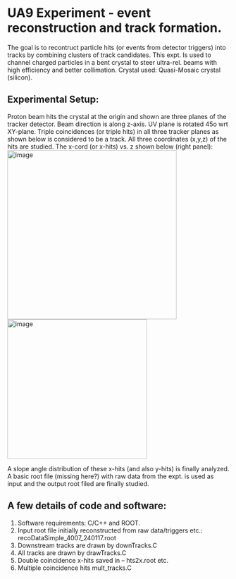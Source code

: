 # UA9 Experiment - event reconstruction and track formation.
The goal is to recontruct particle hits (or events from detector triggers) into tracks by combining clusters of track candidates.
This expt. Is used to channel charged particles in a bent crystal to steer ultra-rel. beams with high efficiency and better collimation. 
Crystal used: Quasi-Mosaic crystal (silicon). 
## Experimental Setup: 
Proton beam hits the crystal at the origin and  shown are three planes of the tracker detector. Beam direction is along z-axis. UV plane is rotated 45o wrt XY-plane.
Triple coincidences (or triple hits) in all three tracker planes as shown below is considered to be a track. All three coordinates (x,y,z) of the hits are studied. The x-cord (or x-hits) vs. z shown below (right panel): </br>
<img width="384" alt="image" src="https://user-images.githubusercontent.com/27436642/157778798-9a9e0a4b-0936-49f1-82aa-40b942935fab.png">
<img width="317" alt="image" src="https://user-images.githubusercontent.com/27436642/158031298-f493670e-ee1a-448a-a957-97a7da790836.png"></br>

A slope angle distribution of these x-hits (and also y-hits) is finally analyzed. 
A basic root file (missing here?) with raw data from the expt. is used as input and the output root filed are finally studied.
## A few details of code and software:
1) Software requirements: C/C++ and ROOT.
2) Input root file initially reconstructed from raw data/triggers etc.: recoDataSimple_4007_240117.root
3) Downstream tracks are drawn by downTracks.C
4) All tracks are drawn by drawTracks.C
5) Double coincidence x-hits saved in – hts2x.root etc.
6) Multiple coincidence hits mult_tracks.C
